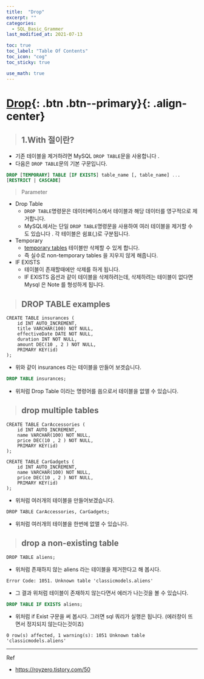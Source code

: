 ```yaml
---
title:  "Drop"
excerpt: ""
categories:
  - SQL_Basic_Grammer
last_modified_at: 2021-07-13

toc: true
toc_label: "Table Of Contents"
toc_icon: "cog"
toc_sticky: true

use_math: true
---
```


# [Drop](#link){: .btn .btn--primary}{: .align-center}

> ## 1.With 절이란?

- 기존 테이블을 제거하려면 MySQL `DROP TABLE`문을 사용합니다 .
- 다음은 `DROP TABLE`문의 기본 구문입니다.

```sql
DROP [TEMPORARY] TABLE [IF EXISTS] table_name [, table_name] ...
[RESTRICT | CASCADE]
```

> Parameter

- Drop Table 
  - `DROP TABLE`명령문은 데이터베이스에서 테이블과 해당 데이터를 영구적으로 제거합니다. 
  - MySQL에서는 단일 `DROP TABLE`명령문을 사용하여 여러 테이블을 제거할 수도 있습니다 . 각 테이블은 쉼표(,)로 구분됩니다.
- Temporary
  -  [temporary tables](https://www.mysqltutorial.org/mysql-temporary-table/) 테이블만 삭제할 수 있게 합니다. 
  - 즉 실수로 non-temporary tables 을 지우지 않게 해줍니다.
- IF EXISTS
  - 테이블이 존재할때에만 삭제를 하게 됩니다. 
  - IF EXISTS 옵션과 같이 테이블을 삭제하려는데, 삭제하려는 테이블이 없다면 Mysql 은 Note 를 형성하게 됩니다.

> ## DROP TABLE examples

```mysql
CREATE TABLE insurances (
    id INT AUTO_INCREMENT,
    title VARCHAR(100) NOT NULL,
    effectiveDate DATE NOT NULL,
    duration INT NOT NULL,
    amount DEC(10 , 2 ) NOT NULL,
    PRIMARY KEY(id)
);
```

- 위와 같이 insurances 라는 테이블을 만들어 보겟습니다. 

```sql
DROP TABLE insurances;
```

- 위처럼 Drop Table 이라는 명령어를 씀으로서 테이블을 없앨 수 있습니다.

> ## drop multiple tables

```mysql
CREATE TABLE CarAccessories (
    id INT AUTO_INCREMENT,
    name VARCHAR(100) NOT NULL,
    price DEC(10 , 2 ) NOT NULL,
    PRIMARY KEY(id)
);

CREATE TABLE CarGadgets (
    id INT AUTO_INCREMENT,
    name VARCHAR(100) NOT NULL,
    price DEC(10 , 2 ) NOT NULL,
    PRIMARY KEY(id)
);
```

- 위처럼 여러개의 테이블을 만들어보겠습니다. 

```mysql
DROP TABLE CarAccessories, CarGadgets;
```

- 위처럼 여러개의 테이블을 한번에 없앨 수 있습니다. 

> ## drop a non-existing table

```mysql
DROP TABLE aliens;
```

- 위처럼 존재하지 않는 aliens 라는 테이블을 제거한다고 해 봅시다. 

```
Error Code: 1051. Unknown table 'classicmodels.aliens'
```

- 그 결과 위처럼 테이블이 존재하지 않는다면서 에러가 나는것을 볼 수 있습니다.

```sql
DROP TABLE IF EXISTS aliens;
```

- 위처럼 if Exist 구문을 써 봅시다. 그러면  sql 쿼리가 실행은 됩니다. (에러창이 뜨면서 정지되지 않는다는것이죠)

```
0 row(s) affected, 1 warning(s): 1051 Unknown table 'classicmodels.aliens'
```



---

Ref

- <https://royzero.tistory.com/50>

